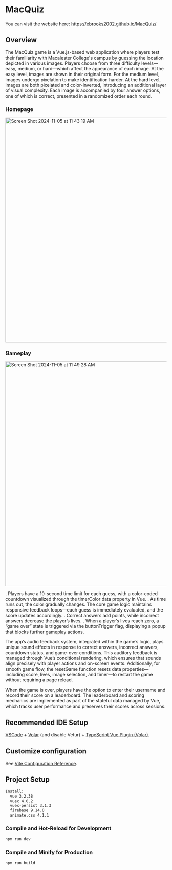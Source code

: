 # MacQuiz
You can visit the website here: https://ebrooks2002.github.io/MacQuiz/

## Overview
The MacQuiz game is a Vue.js-based web application where players test their familiarity with Macalester College's campus by guessing the location depicted in various images. Players choose from three difficulty levels—easy, medium, or hard—which affect the appearance of each image. At the easy level, images are shown in their original form. For the medium level, images undergo pixelation to make identification harder. At the hard level, images are both pixelated and color-inverted, introducing an additional layer of visual complexity. Each image is accompanied by four answer options, one of which is correct, presented in a randomized order each round.

### Homepage
<img width="700" alt="Screen Shot 2024-11-05 at 11 43 19 AM" src="https://github.com/user-attachments/assets/aa48ed1c-6062-451a-b44b-41fec70d4c1d">

### Gameplay
<img width="700" alt="Screen Shot 2024-11-05 at 11 49 28 AM" src="https://github.com/user-attachments/assets/aac68c74-dc25-4300-a122-9a823cd0bf08">

. Players have a 10-second time limit for each guess, with a color-coded countdown visualized through the timerColor data property in Vue.
. As time runs out, the color gradually changes. The core game logic maintains responsive feedback loops—each guess is immediately evaluated, and the score updates accordingly. 
. Correct answers add points, while incorrect answers decrease the player’s lives.
. When a player’s lives reach zero, a “game over” state is triggered via the buttonTrigger flag, displaying a popup that blocks further gameplay actions.

The app’s audio feedback system, integrated within the game’s logic, plays unique sound effects in response to correct answers, incorrect answers, countdown status, and game-over conditions. This auditory feedback is managed through Vue’s conditional rendering, which ensures that sounds align precisely with player actions and on-screen events. Additionally, for smooth game flow, the resetGame function resets data properties—including score, lives, image selection, and timer—to restart the game without requiring a page reload.

When the game is over, players have the option to enter their username and record their score on a leaderboard. The leaderboard and scoring mechanics are implemented as part of the stateful data managed by Vue, which tracks user performance and preserves their scores across sessions. 

## Recommended IDE Setup

[VSCode](https://code.visualstudio.com/) + [Volar](https://marketplace.visualstudio.com/items?itemName=Vue.volar) (and disable Vetur) + [TypeScript Vue Plugin (Volar)](https://marketplace.visualstudio.com/items?itemName=Vue.vscode-typescript-vue-plugin).

## Customize configuration

See [Vite Configuration Reference](https://vitejs.dev/config/).

## Project Setup

```sh
Install:
  vue 3.2.38
  vuex 4.0.2
  vuex-persist 3.1.3
  firebase 9.14.0
  animate.css 4.1.1
```

### Compile and Hot-Reload for Development

```sh
npm run dev
```

### Compile and Minify for Production

```sh
npm run build
```
